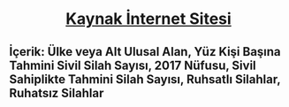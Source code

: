 # <p align="center"><a href="https://en.wikipedia.org/wiki/Estimated_number_of_civilian_guns_per_capita_by_country">Kaynak İnternet Sitesi</a></p>

## İçerik: Ülke veya Alt Ulusal Alan, Yüz Kişi Başına Tahmini Sivil Silah Sayısı, 2017 Nüfusu, Sivil Sahiplikte Tahmini Silah Sayısı, Ruhsatlı Silahlar, Ruhatsız Silahlar